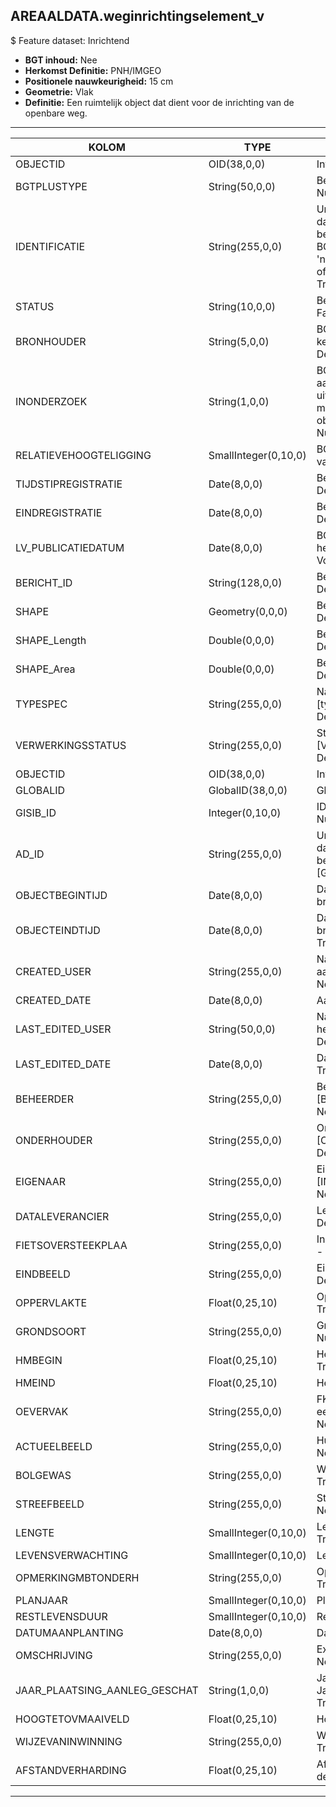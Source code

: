 ## AREAALDATA.weginrichtingselement_v

$ Feature dataset: Inrichtend

* __BGT inhoud:__ Nee
* __Herkomst Definitie:__ PNH/IMGEO
* __Positionele nauwkeurigheid:__ 15 cm
* __Geometrie:__ Vlak
* __Definitie:__ Een ruimtelijk object dat dient voor de inrichting van de openbare weg. 


***

|KOLOM                               |TYPE            	  |DEFINITIE|
|------                              |----          	  |-----    |
|OBJECTID                            |OID(38,0,0)         |Interne ID ArcGIS - Nullable: False|
|BGTPLUSTYPE                         |String(50,0,0)      |Beschrijving - keuzelijst [typeWGIVlak] Nullable: False Default: None|
|IDENTIFICATIE                       |String(255,0,0)     |Uniek identificatienummer voor het object dat onveranderlijk is zolang het object bestaat: bevat indien van toepassing BGT/IMKL ID in format 'nl.imgeo/imkl.bronhouderscode.LokaalID' of anders: '00000'.LokaalID - Nullable: True Default: None|
|STATUS                              |String(10,0,0)      |Beschrijving - keuzelijst [status] Nullable: False Default: :bestaand|
|BRONHOUDER                          |String(5,0,0)       |BGT, De bronhoudercode van het object, keuzelijst [bronhouder] - Nullable: False Default: None|
|INONDERZOEK                         |String(1,0,0)       |BGT, Een aanduiding waarmee wordt aangegeven dat een onderzoek wordt uitgevoerd naar de juistheid van een of meer gegevens van het betreffende object: Ja/Nee, keuzelijst [jaNee] Nullable: False Default: N|
|RELATIEVEHOOGTELIGGING              |SmallInteger(0,10,0)|BGT, Aanduiding voor de relatieve hoogte van het object - Nullable: False Default: 0|
|TIJDSTIPREGISTRATIE                 |Date(8,0,0)         |Beschrijving - keuzelijst [] Nullable: True Default: None|
|EINDREGISTRATIE                     |Date(8,0,0)         |Beschrijving - keuzelijst [] Nullable: True Default: None|
|LV_PUBLICATIEDATUM                  |Date(8,0,0)         |BGT, Tijdstip waarop deze instantie van het object is opgenomen in de Landelijke Voorziening - Nullable: True|+
|BERICHT_ID                          |String(128,0,0)     |Beschrijving - keuzelijst [] Nullable: True Default: None|
|SHAPE                               |Geometry(0,0,0)     |Beschrijving: - keuzelijst [] Nullable: True Default: None|
|SHAPE_Length                        |Double(0,0,0)       |Beschrijving: - keuzelijst [] Nullable: True Default: None|
|SHAPE_Area                          |Double(0,0,0)       |Beschrijving: - keuzelijst [] Nullable: True Default: None|
|TYPESPEC                            |String(255,0,0)    |Nadere typering van het object, keuzelijst [typeSpecBTDPlantvak] - Nullable: True Default: None|
|VERWERKINGSSTATUS                   |String(255,0,0)    |Status van de gegevens, keuzelijst [VERWERKINGSSTATUS] - Nullable: False Default: Nieuwl|
|OBJECTID                            |OID(38,0,0)        |Interne ID ArcGIS - Nullable: False|
|GLOBALID                            |GlobalID(38,0,0)   |Global Unique Identifier - Nullable: False|
|GISIB_ID                            |Integer(0,10,0)    |ID beheer openbare ruimte (GISIB) - Nullable: True|
|AD_ID                               |String(255,0,0)    |Uniek identificatienummer voor het object dat onveranderlijk is zolang het object bestaat in Areaaldata: in format 'AD.[GUID]' - Nullable: False Default: None|
|OBJECTBEGINTIJD                     |Date(8,0,0)        |Datum waarop het object bij de bronhouder is ontstaan - Nullable: True|
|OBJECTEINDTIJD                      |Date(8,0,0)        |Datum waarop het object bij de bronhouder niet meer geldig is - Nullable: True|
|CREATED_USER                        |String(255,0,0)    |Naam van gebruiker die de rij heeft aangemaakt - Nullable: True Default: None|
|CREATED_DATE                        |Date(8,0,0)        |Aanmaakdatum - Nullable: True|
|LAST_EDITED_USER                    |String(50,0,0)     |Naam van gebruiker die de laatste mutatie heeft doorgevoerd - Nullable: True Default: None|
|LAST_EDITED_DATE                    |Date(8,0,0)        |Datum van de laatste mutatie - Nullable: True|
|BEHEERDER                           |String(255,0,0)    |Beheerder van het object, keuzelijst [BEHEERDER] - Nullable: True Default: None|
|ONDERHOUDER                         |String(255,0,0)    |Onderhouder van het object, keuzelijst [ONDERHOUDER] - Nullable: True Default: None|
|EIGENAAR                            |String(255,0,0)    |Eigenaar van het object, keuzelijst [INSTANTIE] - Nullable: True Default: None| 
|DATALEVERANCIER                     |String(255,0,0)    |Leverancier van de data - Nullable: True Default: None|
|FIETSOVERSTEEKPLAA                  |String(255,0,0)     |Indicatie of er een Fietsoversteekplaats is - Nullable: True Default: None|
|EINDBEELD                           |String(255,0,0)     |Eindbeeld voor plantvak - Nullable: True Default: None|
|OPPERVLAKTE                         |Float(0,25,10)      |Oppervlakte m2, 2 decimalen - Nullable: True|
|GRONDSOORT                          |String(255,0,0)     |Grondsoort, keuzelijst [GRONDSOORT] - Nullable: True Default: None|
|HMBEGIN                             |Float(0,25,10)      |Hectometrering begin heg - Nullable: True|
|HMEIND                              |Float(0,25,10)      |Hectometrering eind heg  - Nullable: True|
|OEVERVAK                            |String(255,0,0)     |FK naar oevervak_v - (als plantvak aan een vaarweg ligt) - Nullable: True Default: None|
|ACTUEELBEELD                        |String(255,0,0)     |Huidige beeld - Nullable: True Default: None|
|BOLGEWAS                            |String(255,0,0)     |Welk bolgewas er aanwezig is - Nullable: True Default: None|
|STREEFBEELD                         |String(255,0,0)     |Streefbeeld - Nullable: True Default: None|
|LENGTE                              |SmallInteger(0,10,0)|Lengte vd heg in hele meters - Nullable: True|
|LEVENSVERWACHTING                   |SmallInteger(0,10,0)|Levensverwachting - Nullable: True|
|OPMERKINGMBTONDERH                  |String(255,0,0)     |Opmerking mbt onderhoud - Nullable: True Default: None|
|PLANJAAR                            |SmallInteger(0,10,0)|Planjaar - Nullable: True|
|RESTLEVENSDUUR                      |SmallInteger(0,10,0)|Restlevensduur - Nullable: True|
|DATUMAANPLANTING                    |Date(8,0,0)         |Datum aanplanting  - Nullable: True|
|OMSCHRIJVING                        |String(255,0,0)     |Extra toelichting  - Nullable: True Default: None|
|JAAR_PLAATSING_AANLEG_GESCHAT       |String(1,0,0)       |Jaar plaatsing of aanleg is geschat: Ja/Nee - keuzelijst [jaNee] - Nullable: True Default: N|
|HOOGTETOVMAAIVELD                   |Float(0,25,10)      |Hoogte tov Maaiveld - Nullable: True|
|WIJZEVANINWINNING                   |String(255,0,0)     |Wijze van inwinning gegevens  - Nullable: True Default: None|
|AFSTANDVERHARDING                   |Float(0,25,10)      |Afstand tot de verharding in meters, 2 decimalen - Nullable: True|


***

